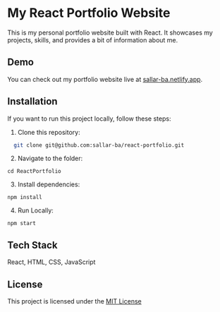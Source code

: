 
# My React Portfolio Website

This is my personal portfolio website built with React. It showcases my projects, skills, and provides a bit of information about me.


## Demo

You can check out my portfolio website live at [sallar-ba.netlify.app](https://sallar-ba.netlify.app/).


## Installation

If you want to run this project locally, follow these steps:

1. Clone this repository:
```bash
  git clone git@github.com:sallar-ba/react-portfolio.git
```
2. Navigate to the folder:
```
cd ReactPortfolio
```
3. Install dependencies:
```
npm install
```
4. Run Locally:
```
npm start
```
## Tech Stack

 React, HTML, CSS, JavaScript

## License

This project is licensed under the [MIT License](https://choosealicense.com/licenses/mit/)

